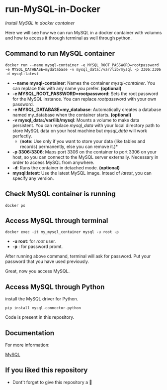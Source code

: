 # run-MySQL-in-Docker
*Install MySQL in docker container*

Here we will see how we can run MySQL in a docker container with volumns and how to access it through terminal as well through python.

## Command to run MySQL container
```
docker run --name mysql-container -e MYSQL_ROOT_PASSWORD=rootpassword -e MYSQL_DATABASE=mydatabase -v mysql_data:/var/lib/mysql -p 3306:3306 -d mysql:latest

```

* **--name mysql-container**: Names the container *mysql-container*. You can replace this with any name you prefer. **(optional)**
* **-e MYSQL_ROOT_PASSWORD=rootpassword**: Sets the root password for the MySQL instance. You can replace *rootpassword* with your own password.
* **-e MYSQL_DATABASE=my_database**: Automatically creates a database named my_database when the container starts. **(optional)**
* **-v mysql_data:/var/lib/mysql**: Mounts a volume to make data persistent. You can replace *mysql_data* with your local directory path to store MySQL data on your host machine but *mysql_data* will work perfectly.
  * (**note**: Use only if you want to store your data (like tables and records) permanently, else you can remove it.)*
* **-p 3306:3306**: Maps port 3306 on the container to port 3306 on your host, so you can connect to the MySQL server externally. Necessary in order to access MySQL from anywhere.
* **-d**: Runs the container in detached mode. **(optional)**
* **mysql:latest**:  Use the latest MySQL image. Intead of *latest*, you can specify any version.


## Check MySQL container is running
```
docker ps
```
## Access MySQL through terminal
```
docker exec -it my_mysql_container mysql -u root -p

```
* **-u root**: for *root* user.
* **-p** : for password promt.

After running above command, terminal will ask for password. Put your password that you have used previously.

Great, now you access MySQL.

## Access MySQL through Python
install the MySQL driver for Python.
```
pip install mysql-connector-python
```
Code is present in this repository.

## Documentation
For more information: 

[MySQL](https://hub.docker.com/_/mysql)

## If you liked this repository

* Dont't forget to give this repository a 🌟
